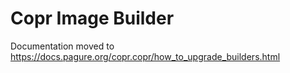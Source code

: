 # Copr Image Builder

Documentation moved to
https://docs.pagure.org/copr.copr/how_to_upgrade_builders.html
